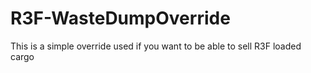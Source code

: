# R3F-WasteDumpOverride
This is a simple override used if you want to be able to sell R3F loaded cargo
